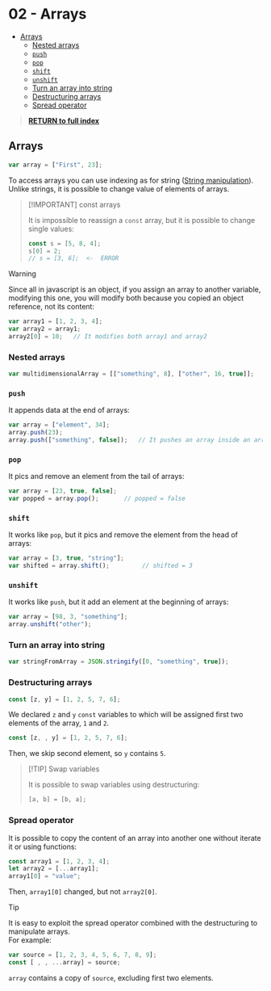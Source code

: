 # 02 - Arrays <!-- omit from toc -->

- [Arrays](#arrays)
  - [Nested arrays](#nested-arrays)
  - [`push`](#push)
  - [`pop`](#pop)
  - [`shift`](#shift)
  - [`unshift`](#unshift)
  - [Turn an array into string](#turn-an-array-into-string)
  - [Destructuring arrays](#destructuring-arrays)
  - [Spread operator](#spread-operator)

> [**RETURN to full index**](Index.md)

## Arrays

```js
var array = ["First", 23];
```

To access arrays you can use indexing as for string ([String manipulation](01%20-%20Strings.md#string-manipulation)). Unlike strings, it is possible to change value of elements of arrays.

> [!IMPORTANT] const arrays
>
> It is impossible to reassign a `const` array, but it is possible to change single values:
>
> ```js
> const s = [5, 8, 4];
> s[0] = 2;
> // s = [3, 6];  <-  ERROR
> ```

> [!WARNING] 
>
> Since all in javascript is an object, if you assign an array to another variable, modifying this one, you will modify both because you copied an object reference, not its content:
>
> ```js
> var array1 = [1, 2, 3, 4];
> var array2 = array1;
> array2[0] = 10;   // It modifies both array1 and array2
> ```

### Nested arrays

```js
var multidimensionalArray = [["something", 8], ["other", 16, true]];
```

### `push`

It appends data at the end of arrays:

```js
var array = ["element", 34];
array.push(23);
array.push(["something", false]);   // It pushes an array inside an array
```

### `pop`

It pics and remove an element from the tail of arrays:

```js
var array = [23, true, false];
var popped = array.pop();       // popped = false
```

### `shift`

It works like `pop`, but it pics and remove the element from the head of arrays:

```js
var array = [3, true, "string"];
var shifted = array.shift();         // shifted = 3
```

### `unshift`

It works like `push`, but it add an element at the beginning of arrays:

```js
var array = [98, 3, "something"];
array.unshift("other");
```

### Turn an array into string

```js
var stringFromArray = JSON.stringify([0, "something", true]);
```

### Destructuring arrays

```js
const [z, y] = [1, 2, 5, 7, 6];
```

We declared `z` and `y` `const` variables to which will be assigned first two elements of the array, `1` and `2`.

```js
const [z, , y] = [1, 2, 5, 7, 6];
```

Then, we skip second element, so `y` contains `5`.

> [!TIP] Swap variables
>
> It is possible to swap variables using destructuring:
>
> ```js
> [a, b] = [b, a];
> ```

### Spread operator

It is possible to copy the content of an array into another one without iterate it or using functions:

```js
const array1 = [1, 2, 3, 4];
let array2 = [...array1];
array1[0] = "value";
```

Then, `array1[0]` changed, but not `array2[0]`.

> [!TIP] 
>
> It is easy to exploit the spread operator combined with the destructuring to manipulate arrays.
> \
> For example:
>
> ```js
> var source = [1, 2, 3, 4, 5, 6, 7, 8, 9];
> const [ , , ...array] = source;
> ```
>
> `array` contains a copy of `source`, excluding first two elements.
